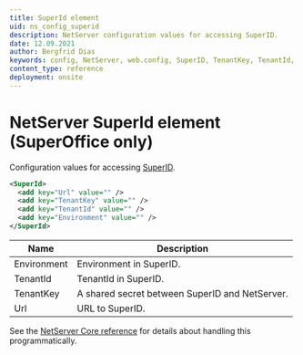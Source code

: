 ```yaml
---
title: SuperId element
uid: ns_config_superid
description: NetServer configuration values for accessing SuperID.
date: 12.09.2021
author: Bergfrid Dias
keywords: config, NetServer, web.config, SuperID, TenantKey, TenantId, Environment
content_type: reference
deployment: onsite
---
```


# NetServer SuperId element (SuperOffice only)

Configuration values for accessing [SuperID][2].

```XML
<SuperId>
  <add key="Url" value="" />
  <add key="TenantKey" value="" />
  <add key="TenantId" value="" />
  <add key="Environment" value="" />
</SuperId>
```

| Name | Description |
|---|---|
| Environment | Environment in SuperID. |
| TenantId | TenantId in SuperID. |
| TenantKey | A shared secret between SuperID and NetServer. |
| Url | URL to SuperID. |

See the [NetServer Core reference][1] for details about handling this programmatically.

<!-- Referenced links -->
[1]: <xref:SuperOffice.Configuration.ConfigFile.SuperId>
[2]: ../../online/identity/superid/overview.md
